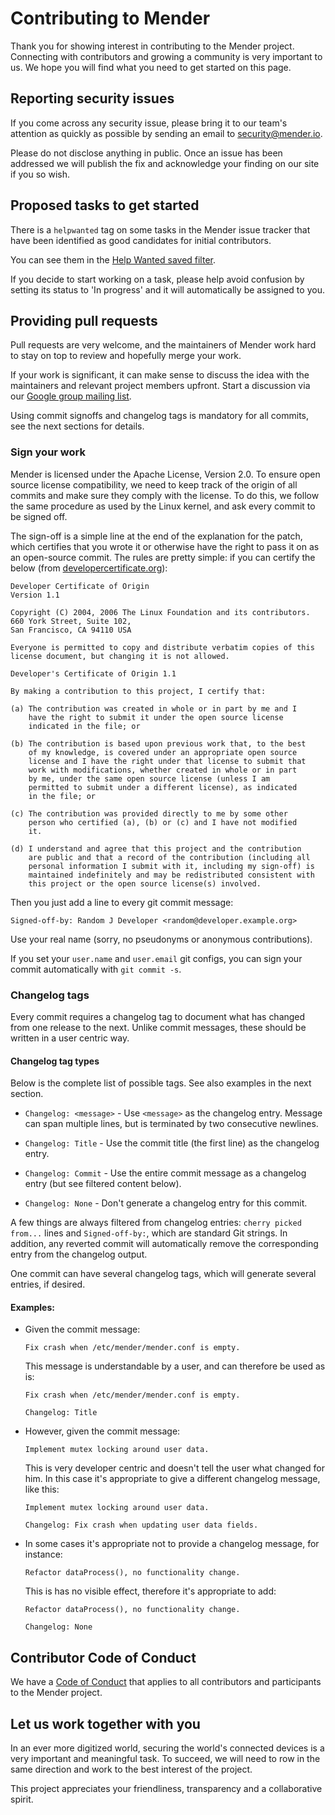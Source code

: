 Contributing to Mender
======================

Thank you for showing interest in contributing to the Mender project.
Connecting with contributors and growing a community is very important to us.
We hope you will find what you need to get started on this page.

## Reporting security issues

If you come across any security issue, please bring it to our team's
attention as quickly as possible by sending an email to
[security@mender.io](mailto:security@mender.io).

Please do not disclose anything in public. Once an issue has been addressed we
will publish the fix and acknowledge your finding on our site if you so wish.


## Proposed tasks to get started

There is a `helpwanted` tag on some tasks in the Mender issue tracker
that have been identified as good candidates for initial contributors.

You can see them in the [Help Wanted saved filter](https://tracker.mender.io/issues/?filter=11500).

If you decide to start working on a task, please help avoid confusion by setting its
status to 'In progress' and it will automatically be assigned to you.


## Providing pull requests

Pull requests are very welcome, and the maintainers of Mender work hard
to stay on top to review and hopefully merge your work.

If your work is significant, it can make sense to discuss the idea with the
maintainers and relevant project members upfront. Start a discussion via our
[Google group mailing
list](https://groups.google.com/a/lists.mender.io/forum/#!forum/mender).

Using commit signoffs and changelog tags is mandatory for all commits, see the
next sections for details.


### Sign your work

Mender is licensed under the Apache License, Version 2.0. To ensure open source
license compatibility, we need to keep track of the origin of all commits and
make sure they comply with the license. To do this, we follow the same procedure
as used by the Linux kernel, and ask every commit to be signed off.

The sign-off is a simple line at the end of the explanation for the patch, which
certifies that you wrote it or otherwise have the right to pass it on as an
open-source commit.  The rules are pretty simple: if you can certify the below
(from [developercertificate.org](http://developercertificate.org/)):


```
Developer Certificate of Origin
Version 1.1

Copyright (C) 2004, 2006 The Linux Foundation and its contributors.
660 York Street, Suite 102,
San Francisco, CA 94110 USA

Everyone is permitted to copy and distribute verbatim copies of this
license document, but changing it is not allowed.

Developer's Certificate of Origin 1.1

By making a contribution to this project, I certify that:

(a) The contribution was created in whole or in part by me and I
    have the right to submit it under the open source license
    indicated in the file; or

(b) The contribution is based upon previous work that, to the best
    of my knowledge, is covered under an appropriate open source
    license and I have the right under that license to submit that
    work with modifications, whether created in whole or in part
    by me, under the same open source license (unless I am
    permitted to submit under a different license), as indicated
    in the file; or

(c) The contribution was provided directly to me by some other
    person who certified (a), (b) or (c) and I have not modified
    it.

(d) I understand and agree that this project and the contribution
    are public and that a record of the contribution (including all
    personal information I submit with it, including my sign-off) is
    maintained indefinitely and may be redistributed consistent with
    this project or the open source license(s) involved.
```

Then you just add a line to every git commit message:

    Signed-off-by: Random J Developer <random@developer.example.org>

Use your real name (sorry, no pseudonyms or anonymous contributions).

If you set your `user.name` and `user.email` git configs, you can sign your
commit automatically with `git commit -s`.


### Changelog tags

Every commit requires a changelog tag to document what has changed from one
release to the next. Unlike commit messages, these should be written in a user
centric way.

#### Changelog tag types

Below is the complete list of possible tags. See also examples in the next
section.

* `Changelog: <message>` - Use `<message>` as the changelog entry. Message can
  span multiple lines, but is terminated by two consecutive newlines.

* `Changelog: Title` - Use the commit title (the first line) as the changelog
  entry.

* `Changelog: Commit` - Use the entire commit message as a changelog entry (but
  see filtered content below).

* `Changelog: None` - Don't generate a changelog entry for this commit.

A few things are always filtered from changelog entries: `cherry picked from...`
lines and `Signed-off-by:`, which are standard Git strings. In addition, any
reverted commit will automatically remove the corresponding entry from the
changelog output.

One commit can have several changelog tags, which will generate several entries,
if desired.

#### Examples:

* Given the commit message:

  ```
  Fix crash when /etc/mender/mender.conf is empty.
  ```

  This message is understandable by a user, and can therefore be used as is:

  ```
  Fix crash when /etc/mender/mender.conf is empty.

  Changelog: Title
  ```

* However, given the commit message:
  ```
  Implement mutex locking around user data.
  ```

  This is very developer centric and doesn't tell the user what changed for
  him. In this case it's appropriate to give a different changelog message, like
  this:

  ```
  Implement mutex locking around user data.

  Changelog: Fix crash when updating user data fields.
  ```

* In some cases it's appropriate not to provide a changelog message, for
  instance:

  ```
  Refactor dataProcess(), no functionality change.
  ```

  This is has no visible effect, therefore it's appropriate to add:

  ```
  Refactor dataProcess(), no functionality change.

  Changelog: None
  ```

## Contributor Code of Conduct

We have a [Code of Conduct](https://github.com/mendersoftware/mender/blob/master/code-of-conduct.md) that applies to all contributors and participants to the Mender project.


## Let us work together with you

In an ever more digitized world, securing the world's connected devices is a
very important and meaningful task. To succeed, we will need to row in the same
direction and work to the best interest of the project.

This project appreciates your friendliness, transparency and a collaborative
spirit.
